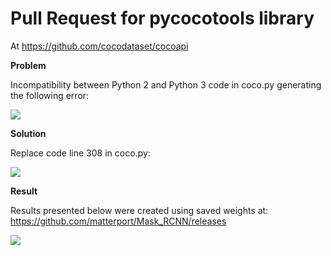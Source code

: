 # Pull Request for pycocotools library

At https://github.com/cocodataset/cocoapi

<b> Problem </b>

Incompatibility between Python 2 and Python 3 code in coco.py generating the following error:

<img src=https://github.com/RubensZimbres/Repo-2018/blob/master/COCO%20model/Pictures/COCO_evaluate_Error_unicode.png>

  
<b> Solution </b>

Replace code line 308 in coco.py:  

<img src=https://github.com/RubensZimbres/Repo-2018/blob/master/COCO%20model/Pictures/COCO_change.png>  

<b> Result </b>  

Results presented below were created using saved weights at: https://github.com/matterport/Mask_RCNN/releases

<img src=https://github.com/RubensZimbres/Repo-2018/blob/master/COCO%20model/Pictures/COCO_Success.png>
